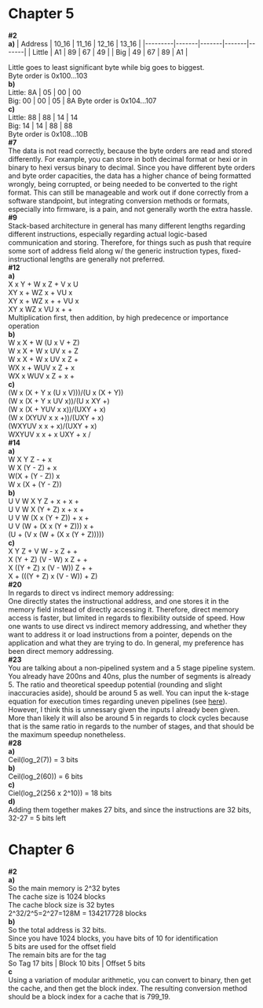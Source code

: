 # Chapter 5
**#2** \
**a)**
| Address | 10_16 | 11_16 | 12_16 | 13_16 |
|---------|-------|-------|-------|-------|
| Little  | A1    | 89    | 67    | 49    |
| Big     | 49    | 67    | 89    | A1    |

Little goes to least significant byte while big goes to biggest. \
Byte order is 0x100...103 \
**b)** \
Little: 8A | 05 | 00 | 00 \
Big: 00 | 00 | 05 | 8A
Byte order is 0x104...107 \
**c)** \
Little: 88 | 88 | 14 | 14 \
Big: 14 | 14 | 88 | 88 \
Byte order is 0x108...10B \
**#7** \
The data is not read correctly, because the byte orders are read and stored differently. For example, you can store in both decimal format or hexi or in binary to hexi versus binary to decimal. Since you have different byte orders and byte order capacities, the data has a higher chance of being formatted wrongly, being corrupted, or being needed to be converted to the right format. This can still be manageable and work out if done correctly from a software standpoint, but integrating conversion methods or formats, especially into firmware, is a pain, and not generally worth the extra hassle. \
**#9** \
Stack-based architecture in general has many different lengths regarding different instructions, especially regarding actual logic-based communication and storing. Therefore, for things such as push that require some sort of address field along w/ the generic instruction types, fixed-instructional lengths are generally not preferred. \
**#12** \
**a)** \
X x Y + W x Z + V x U \
XY x + WZ x + VU x \
XY x + WZ x + + VU x \
XY x WZ x VU x + + \
Multiplication first, then addition, by high predecence or importance operation \
**b)** \
W x X + W (U x V + Z) \
W x X + W x UV x + Z \
W x X + W x UV x Z + \
WX x + WUV x Z + x \
WX x WUV x Z + x + \
**c)** \
(W x (X + Y x (U x V)))/(U x (X + Y)) \
(W x (X + Y x UV x))/(U x XY +) \
(W x (X + YUV x x))/(UXY + x) \
(W x (XYUV x x +))/(UXY + x) \
(WXYUV x x + x)/(UXY + x) \
WXYUV x x + x UXY + x / \
**#14** \
**a)** \
W X Y Z - + x \
W X (Y - Z) + x \
W(X + (Y - Z)) x \
W x (X + (Y - Z)) \
**b)** \
U V W X Y Z + x + x + \
U V W X (Y + Z) x + x + \
U V W (X x (Y + Z)) + x + \
U V (W + (X x (Y + Z))) x + \
(U + (V x (W + (X x (Y + Z))))) \
**c)** \
X Y Z + V W - x Z + + \
X (Y + Z) (V - W) x Z + + \
X ((Y + Z) x (V - W)) Z + + \
X + (((Y + Z) x (V - W)) + Z) \
**#20** \
In regards to direct vs indirect memory addressing: \
One directly states the instructional address, and one stores it in the memory field instead of directly accessing it. Therefore, direct memory access is faster, but limited in regards to flexibility outside of speed. How one wants to use direct vs indirect memory addressing, and whether they want to address it or load instructions from a pointer, depends on the application and what they are trying to do. In general, my preference has been direct memory addressing. \
**#23** \
You are talking about a non-pipelined system and a 5 stage pipeline system. You already have 200ns and 40ns, plus the number of segments is already 5. The ratio and theoretical speedup potential (rounding and slight inaccuracies aside), should be around 5 as well. You can input the k-stage equation for execution times regarding uneven pipelines (see [here](https://cs.stackexchange.com/questions/21924/execution-time-of-an-uneven-pipeline)). However, I think this is unnessary given the inputs I already been given. More than likely it will also be around 5 in regards to clock cycles because that is the same ratio in regards to the number of stages, and that should be the maximum speedup nonetheless. \
**#28** \
**a)** \
Ceil(log_2(7)) = 3 bits \
**b)** \
Ceil(log_2(60)) = 6 bits \
**c)** \
Ciel(log_2(256 x 2^10)) = 18 bits \
**d)** \
Adding them together makes 27 bits, and since the instructions are 32 bits, 32-27 = 5 bits left
# Chapter 6
**#2** \
**a)** \
So the main memory is 2^32 bytes \
The cache size is 1024 blocks \
The cache block size is 32 bytes \
2^32/2^5=2^27=128M = 134217728 blocks \
**b)** \
So the total address is 32 bits. \
Since you have 1024 blocks, you have bits of 10 for identification \
5 bits are used for the offset field \
The remain bits are for the tag \
So Tag 17 bits | Block 10 bits | Offset 5 bits \
**c** \
Using a variation of modular arithmetic, you can convert to binary, then get the cache, and then get the block index. The resulting conversion method should be a block index for a cache that is 799_19. 
